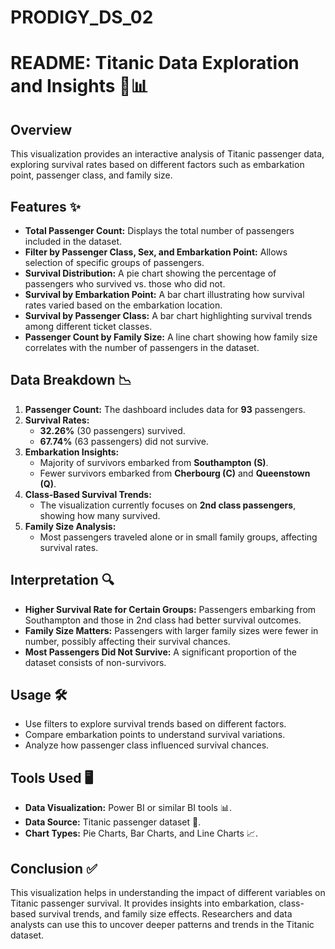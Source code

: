 # PRODIGY_DS_02
# README: Titanic Data Exploration and Insights 🚢📊

## Overview
This visualization provides an interactive analysis of Titanic passenger data, exploring survival rates based on different factors such as embarkation point, passenger class, and family size.

## Features ✨
- **Total Passenger Count:** Displays the total number of passengers included in the dataset.
- **Filter by Passenger Class, Sex, and Embarkation Point:** Allows selection of specific groups of passengers.
- **Survival Distribution:** A pie chart showing the percentage of passengers who survived vs. those who did not.
- **Survival by Embarkation Point:** A bar chart illustrating how survival rates varied based on the embarkation location.
- **Survival by Passenger Class:** A bar chart highlighting survival trends among different ticket classes.
- **Passenger Count by Family Size:** A line chart showing how family size correlates with the number of passengers in the dataset.

## Data Breakdown 📉
1. **Passenger Count:** The dashboard includes data for **93** passengers.
2. **Survival Rates:**
   - **32.26%** (30 passengers) survived.
   - **67.74%** (63 passengers) did not survive.
3. **Embarkation Insights:**
   - Majority of survivors embarked from **Southampton (S)**.
   - Fewer survivors embarked from **Cherbourg (C)** and **Queenstown (Q)**.
4. **Class-Based Survival Trends:**
   - The visualization currently focuses on **2nd class passengers**, showing how many survived.
5. **Family Size Analysis:**
   - Most passengers traveled alone or in small family groups, affecting survival rates.

## Interpretation 🔍
- **Higher Survival Rate for Certain Groups:** Passengers embarking from Southampton and those in 2nd class had better survival outcomes.
- **Family Size Matters:** Passengers with larger family sizes were fewer in number, possibly affecting their survival chances.
- **Most Passengers Did Not Survive:** A significant proportion of the dataset consists of non-survivors.

## Usage 🛠️
- Use filters to explore survival trends based on different factors.
- Compare embarkation points to understand survival variations.
- Analyze how passenger class influenced survival chances.

## Tools Used 🖥️
- **Data Visualization:** Power BI or similar BI tools 📊.
- **Data Source:** Titanic passenger dataset 📝.
- **Chart Types:** Pie Charts, Bar Charts, and Line Charts 📈.

## Conclusion ✅
This visualization helps in understanding the impact of different variables on Titanic passenger survival. It provides insights into embarkation, class-based survival trends, and family size effects. Researchers and data analysts can use this to uncover deeper patterns and trends in the Titanic dataset.

